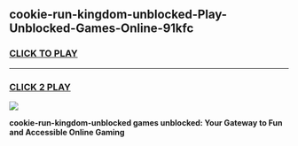 
## cookie-run-kingdom-unblocked-Play-Unblocked-Games-Online-91kfc
<h3>
<a href="https://premium76.site?title=cookie-run-kingdom-unblocked&ref=25A">CLICK TO PLAY</a></h3>
<hr>

<h3>
<a href="https://premium76.site?title=cookie-run-kingdom-unblocked&ref=25A">CLICK 2 PLAY</a>
  
</h3>

<a href="https://premium76.site?title=cookie-run-kingdom-unblocked&ref=25A"><img src="https://clearcache.store/games.png"></a>


**cookie-run-kingdom-unblocked games unblocked: Your Gateway to Fun and Accessible Online Gaming**
